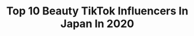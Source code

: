 ---
title: Top 10 Beauty TikTok Influencers In Japan In 2020
description: >-
  Find top beauty TikTok influencers in Japan in 2020. Most popular hashtags: #beauty #stayathome #sunset #beautiful.
platform: TikTok
profiles:
  - username: "luminousgirls_"
    fullname: >-
      luminousgirls
    location: "Japan"
    followers: 1552391
    engagement: 1961
    commentsToLikes: 0.003725
    id: ck9kd2ihpsad00j78xhdjyds9
    verified: false
    hashtags: "#hairbraid, #hair"
  - username: "carol.amores"
    fullname: >-
      carolamores
    location: "Japan"
    followers: 212756
    engagement: 639
    commentsToLikes: 0.027820
    id: ck8qi5d307u6j0j78k0n23fcy
    verified: false
    hashtags: "#whatieatinaday, #notrash, #employment, #airbnb"
  - username: "ren__sing"
    fullname: >-
      蓮
    location: "Japan"
    followers: 5600
    engagement: 964
    commentsToLikes: 0.032634
    id: ck9c7wjv2scpx0j78iq9a96b8
    verified: false
    hashtags: "#18, #backnumber, #lastfirstkiss, #humpback"
  - username: "maaco414_manna"
    fullname: >-
      まんな
    location: "Japan"
    followers: 37982
    engagement: 738
    commentsToLikes: 0.028322
    id: ck9grj80se8160j78zp3ug5ow
    verified: false
    hashtags: "#kimetsunoyaiba, #stainedglasscookies, #meringuecookie, #toystory"
  - username: "aman_315"
    fullname: >-
      Aman
    location: "Japan"
    followers: 9749
    engagement: 404
    commentsToLikes: 0.031850
    id: ck8khy7t2oshj0j78pxdq45lg
    verified: false
    hashtags: "#sea, #damn, #light, #chillmelodies"
  - username: "cchannel_girls"
    fullname: >-
      CCHANNEL
    location: "Japan"
    followers: 1061962
    engagement: 959
    commentsToLikes: 0.004908
    id: ck81s2eqgpida0j782atz3k25
    verified: true
    hashtags: "#hairarrange, #accessory, #stayathome, #lifehack"
  - username: "kaei_japan"
    fullname: >-
      kaei_japan
    location: "Japan"
    followers: 24320
    engagement: 246
    commentsToLikes: 0.009575
    id: cka6bzzuw2b1h0i787cqdoz4w
    verified: false
    hashtags: "#beautifulgirl, #foodlover, #tiktock, #tiktoksea"
  - username: "asurai01"
    fullname: >-
      Asu rai
    location: "Japan"
    followers: 164844
    engagement: 2592
    commentsToLikes: 0.070676
    id: ck9fmehbrt4kj0j78gx47whgy
    verified: false
    hashtags: "#beautiful, #nepalipaan, #blooper, #nepalidialouge"
  - username: "nursewoman0626"
    fullname: >-
      nori
    location: "Japan"
    followers: 8005
    engagement: 244
    commentsToLikes: 0.060187
    id: ck9jxt8yl26ea0j78ucpi59ja
    verified: false
    hashtags: "#sky, #200, #shinchon, #portrait"
  - username: "tiktokzeus"
    fullname: >-
      ZEUS.official
    location: "Japan"
    followers: 610711
    engagement: 1586
    commentsToLikes: 0.007742
    id: ck8kghqxyii3i0j78sa6qcujn
    verified: true
    hashtags: "#speed, #quarantine, #time, #rekomendasi"
---
